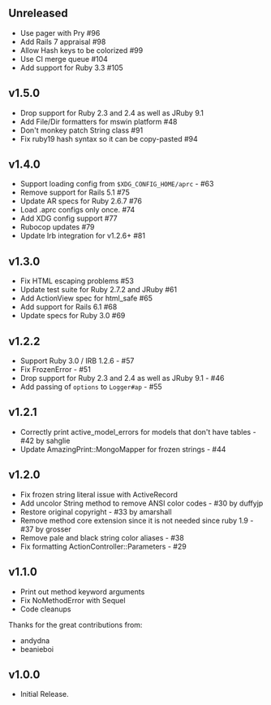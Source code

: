 ## Unreleased
  - Use pager with Pry #96
  - Add Rails 7 appraisal #98 
  - Allow Hash keys to be colorized #99 
  - Use CI merge queue #104
  - Add support for Ruby 3.3 #105

## v1.5.0
  - Drop support for Ruby 2.3 and 2.4 as well as JRuby 9.1
  - Add File/Dir formatters for mswin platform #48
  - Don't monkey patch String class #91
  - Fix ruby19 hash syntax so it can be copy-pasted #94

## v1.4.0
  - Support loading config from `$XDG_CONFIG_HOME/aprc` - #63
  - Remove support for Rails 5.1 #75
  - Update AR specs for Ruby 2.6.7 #76
  - Load .aprc configs only once. #74
  - Add XDG config support #77
  - Rubocop updates #79
  - Update Irb integration for v1.2.6+ #81

## v1.3.0
  - Fix HTML escaping problems #53
  - Update test suite for Ruby 2.7.2 and JRuby #61
  - Add ActionView spec for html_safe #65
  - Add support for Rails 6.1 #68
  - Update specs for Ruby 3.0 #69

## v1.2.2
  - Support Ruby 3.0 / IRB 1.2.6 - #57
  - Fix FrozenError - #51
  - Drop support for Ruby 2.3 and 2.4 as well as JRuby 9.1 - #46
  - Add passing of `options` to `Logger#ap` - #55

## v1.2.1
  - Correctly print active_model_errors for models that don't have tables - #42 by sahglie
  - Update AmazingPrint::MongoMapper for frozen strings - #44

## v1.2.0

  - Fix frozen string literal issue with ActiveRecord
  - Add uncolor String method to remove ANSI color codes - #30 by duffyjp
  - Restore original copyright - #33 by amarshall
  - Remove method core extension since it is not needed since ruby 1.9 - #37 by grosser
  - Remove pale and black string color aliases - #38
  - Fix formatting ActionController::Parameters - #29


## v1.1.0
  - Print out method keyword arguments
  - Fix NoMethodError with Sequel
  - Code cleanups

Thanks for the great contributions from:

  - andydna
  - beanieboi



## v1.0.0
  - Initial Release.
